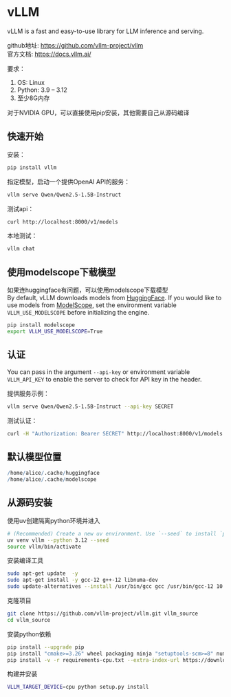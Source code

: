 # vLLM

vLLM is a fast and easy-to-use library for LLM inference and serving.

github地址: https://github.com/vllm-project/vllm  
官方文档: https://docs.vllm.ai/  

要求：
1. OS: Linux
2. Python: 3.9 – 3.12
3. 至少8G内存

对于NVIDIA GPU，可以直接使用pip安装，其他需要自己从源码编译


## 快速开始
安装：
```bash
pip install vllm
```

指定模型，启动一个提供OpenAI API的服务：
```bash
vllm serve Qwen/Qwen2.5-1.5B-Instruct
```

测试api：
```bash
curl http://localhost:8000/v1/models
```

本地测试：
```bash
vllm chat
```


## 使用modelscope下载模型
如果连huggingface有问题，可以使用modelscope下载模型  
By default, vLLM downloads models from [HuggingFace](https://huggingface.co/). If you would like to use models from [ModelScope](https://www.modelscope.cn/), set the environment variable `VLLM_USE_MODELSCOPE` before initializing the engine.
```bash
pip install modelscope
export VLLM_USE_MODELSCOPE=True
```


## 认证
You can pass in the argument `--api-key` or environment variable `VLLM_API_KEY` to enable the server to check for API key in the header.

提供服务示例：
```bash
vllm serve Qwen/Qwen2.5-1.5B-Instruct --api-key SECRET
```

测试认证：
```bash
curl -H "Authorization: Bearer SECRET" http://localhost:8000/v1/models
```


## 默认模型位置
```r
/home/alice/.cache/huggingface
/home/alice/.cache/modelscope
```

## 从源码安装
使用uv创建隔离python环境并进入
```bash
# (Recommended) Create a new uv environment. Use `--seed` to install `pip` and `setuptools` in the environment.
uv venv vllm --python 3.12 --seed
source vllm/bin/activate
```

安装编译工具
```bash
sudo apt-get update  -y
sudo apt-get install -y gcc-12 g++-12 libnuma-dev
sudo update-alternatives --install /usr/bin/gcc gcc /usr/bin/gcc-12 10 --slave /usr/bin/g++ g++ /usr/bin/g++-12
```

克隆项目
```bash
git clone https://github.com/vllm-project/vllm.git vllm_source
cd vllm_source
```

安装python依赖
```bash
pip install --upgrade pip
pip install "cmake>=3.26" wheel packaging ninja "setuptools-scm>=8" numpy
pip install -v -r requirements-cpu.txt --extra-index-url https://download.pytorch.org/whl/cpu
```

构建并安装
```bash
VLLM_TARGET_DEVICE=cpu python setup.py install
```
